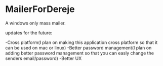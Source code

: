 # MailerForDereje
A windows only mass mailer.


updates for the future:

-Cross platform(I plan on making this application cross platform so that it can be used on mac or linux)
-Better password management(I plan on adding better password management so that you can easly change the senders email/password)
-Better UX
